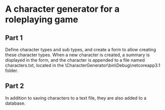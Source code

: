 # A character generator for a roleplaying game

## Part 1
Define character types and sub types, and create a form to allow creating these character types.
When a new character is created, a summary is displayed in the form, and the character is appended
to a file named characters.txt, located in the \CharacterGenerator\bin\Debug\netcoreapp3.1 folder.

## Part 2
In addition to saving characters to a text file, they are also added to a database.